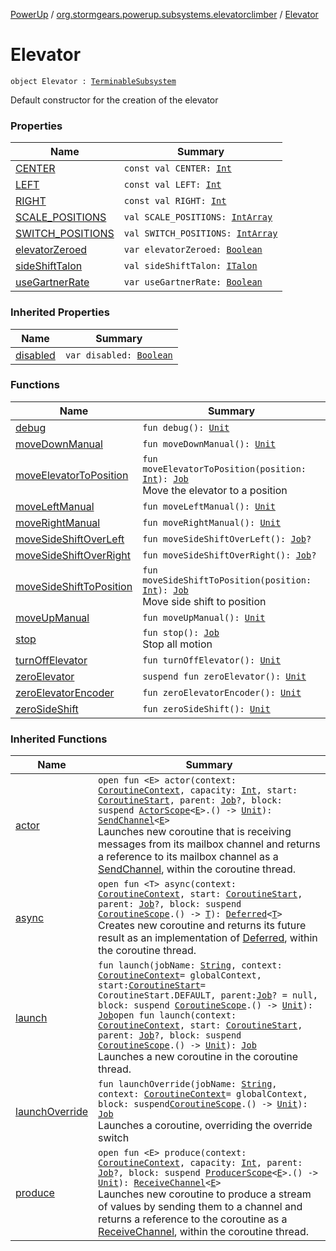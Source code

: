 [PowerUp](../../index.md) / [org.stormgears.powerup.subsystems.elevatorclimber](../index.md) / [Elevator](./index.md)

# Elevator

`object Elevator : `[`TerminableSubsystem`](../../org.stormgears.utils.concurrency/-terminable-subsystem/index.md)

Default constructor for the creation of the elevator

### Properties

| Name | Summary |
|---|---|
| [CENTER](-c-e-n-t-e-r.md) | `const val CENTER: `[`Int`](https://kotlinlang.org/api/latest/jvm/stdlib/kotlin/-int/index.html) |
| [LEFT](-l-e-f-t.md) | `const val LEFT: `[`Int`](https://kotlinlang.org/api/latest/jvm/stdlib/kotlin/-int/index.html) |
| [RIGHT](-r-i-g-h-t.md) | `const val RIGHT: `[`Int`](https://kotlinlang.org/api/latest/jvm/stdlib/kotlin/-int/index.html) |
| [SCALE_POSITIONS](-s-c-a-l-e_-p-o-s-i-t-i-o-n-s.md) | `val SCALE_POSITIONS: `[`IntArray`](https://kotlinlang.org/api/latest/jvm/stdlib/kotlin/-int-array/index.html) |
| [SWITCH_POSITIONS](-s-w-i-t-c-h_-p-o-s-i-t-i-o-n-s.md) | `val SWITCH_POSITIONS: `[`IntArray`](https://kotlinlang.org/api/latest/jvm/stdlib/kotlin/-int-array/index.html) |
| [elevatorZeroed](elevator-zeroed.md) | `var elevatorZeroed: `[`Boolean`](https://kotlinlang.org/api/latest/jvm/stdlib/kotlin/-boolean/index.html) |
| [sideShiftTalon](side-shift-talon.md) | `val sideShiftTalon: `[`ITalon`](../../org.stormgears.utils.decoupling/-i-talon/index.md) |
| [useGartnerRate](use-gartner-rate.md) | `var useGartnerRate: `[`Boolean`](https://kotlinlang.org/api/latest/jvm/stdlib/kotlin/-boolean/index.html) |

### Inherited Properties

| Name | Summary |
|---|---|
| [disabled](../../org.stormgears.utils.concurrency/-terminable-subsystem/disabled.md) | `var disabled: `[`Boolean`](https://kotlinlang.org/api/latest/jvm/stdlib/kotlin/-boolean/index.html) |

### Functions

| Name | Summary |
|---|---|
| [debug](debug.md) | `fun debug(): `[`Unit`](https://kotlinlang.org/api/latest/jvm/stdlib/kotlin/-unit/index.html) |
| [moveDownManual](move-down-manual.md) | `fun moveDownManual(): `[`Unit`](https://kotlinlang.org/api/latest/jvm/stdlib/kotlin/-unit/index.html) |
| [moveElevatorToPosition](move-elevator-to-position.md) | `fun moveElevatorToPosition(position: `[`Int`](https://kotlinlang.org/api/latest/jvm/stdlib/kotlin/-int/index.html)`): `[`Job`](https://kotlin.github.io/kotlinx.coroutines/kotlinx-coroutines-core/kotlinx.coroutines.experimental/-job/index.html)<br>Move the elevator to a position |
| [moveLeftManual](move-left-manual.md) | `fun moveLeftManual(): `[`Unit`](https://kotlinlang.org/api/latest/jvm/stdlib/kotlin/-unit/index.html) |
| [moveRightManual](move-right-manual.md) | `fun moveRightManual(): `[`Unit`](https://kotlinlang.org/api/latest/jvm/stdlib/kotlin/-unit/index.html) |
| [moveSideShiftOverLeft](move-side-shift-over-left.md) | `fun moveSideShiftOverLeft(): `[`Job`](https://kotlin.github.io/kotlinx.coroutines/kotlinx-coroutines-core/kotlinx.coroutines.experimental/-job/index.html)`?` |
| [moveSideShiftOverRight](move-side-shift-over-right.md) | `fun moveSideShiftOverRight(): `[`Job`](https://kotlin.github.io/kotlinx.coroutines/kotlinx-coroutines-core/kotlinx.coroutines.experimental/-job/index.html)`?` |
| [moveSideShiftToPosition](move-side-shift-to-position.md) | `fun moveSideShiftToPosition(position: `[`Int`](https://kotlinlang.org/api/latest/jvm/stdlib/kotlin/-int/index.html)`): `[`Job`](https://kotlin.github.io/kotlinx.coroutines/kotlinx-coroutines-core/kotlinx.coroutines.experimental/-job/index.html)<br>Move side shift to position |
| [moveUpManual](move-up-manual.md) | `fun moveUpManual(): `[`Unit`](https://kotlinlang.org/api/latest/jvm/stdlib/kotlin/-unit/index.html) |
| [stop](stop.md) | `fun stop(): `[`Job`](https://kotlin.github.io/kotlinx.coroutines/kotlinx-coroutines-core/kotlinx.coroutines.experimental/-job/index.html)<br>Stop all motion |
| [turnOffElevator](turn-off-elevator.md) | `fun turnOffElevator(): `[`Unit`](https://kotlinlang.org/api/latest/jvm/stdlib/kotlin/-unit/index.html) |
| [zeroElevator](zero-elevator.md) | `suspend fun zeroElevator(): `[`Unit`](https://kotlinlang.org/api/latest/jvm/stdlib/kotlin/-unit/index.html) |
| [zeroElevatorEncoder](zero-elevator-encoder.md) | `fun zeroElevatorEncoder(): `[`Unit`](https://kotlinlang.org/api/latest/jvm/stdlib/kotlin/-unit/index.html) |
| [zeroSideShift](zero-side-shift.md) | `fun zeroSideShift(): `[`Unit`](https://kotlinlang.org/api/latest/jvm/stdlib/kotlin/-unit/index.html) |

### Inherited Functions

| Name | Summary |
|---|---|
| [actor](../../org.stormgears.utils.concurrency/-terminable-subsystem/actor.md) | `open fun <E> actor(context: `[`CoroutineContext`](https://kotlinlang.org/api/latest/jvm/stdlib/kotlin.coroutines.experimental/-coroutine-context/index.html)`, capacity: `[`Int`](https://kotlinlang.org/api/latest/jvm/stdlib/kotlin/-int/index.html)`, start: `[`CoroutineStart`](https://kotlin.github.io/kotlinx.coroutines/kotlinx-coroutines-core/kotlinx.coroutines.experimental/-coroutine-start/index.html)`, parent: `[`Job`](https://kotlin.github.io/kotlinx.coroutines/kotlinx-coroutines-core/kotlinx.coroutines.experimental/-job/index.html)`?, block: suspend `[`ActorScope`](https://kotlin.github.io/kotlinx.coroutines/kotlinx-coroutines-core/kotlinx.coroutines.experimental.channels/-actor-scope/index.html)`<`[`E`](../../org.stormgears.utils.concurrency/-terminable-subsystem/actor.md#E)`>.() -> `[`Unit`](https://kotlinlang.org/api/latest/jvm/stdlib/kotlin/-unit/index.html)`): `[`SendChannel`](https://kotlin.github.io/kotlinx.coroutines/kotlinx-coroutines-core/kotlinx.coroutines.experimental.channels/-send-channel/index.html)`<`[`E`](../../org.stormgears.utils.concurrency/-terminable-subsystem/actor.md#E)`>`<br>Launches new coroutine that is receiving messages from its mailbox channel and returns a reference to its mailbox channel as a [SendChannel](https://kotlin.github.io/kotlinx.coroutines/kotlinx-coroutines-core/kotlinx.coroutines.experimental.channels/-send-channel/index.html), within the coroutine thread. |
| [async](../../org.stormgears.utils.concurrency/-terminable-subsystem/async.md) | `open fun <T> async(context: `[`CoroutineContext`](https://kotlinlang.org/api/latest/jvm/stdlib/kotlin.coroutines.experimental/-coroutine-context/index.html)`, start: `[`CoroutineStart`](https://kotlin.github.io/kotlinx.coroutines/kotlinx-coroutines-core/kotlinx.coroutines.experimental/-coroutine-start/index.html)`, parent: `[`Job`](https://kotlin.github.io/kotlinx.coroutines/kotlinx-coroutines-core/kotlinx.coroutines.experimental/-job/index.html)`?, block: suspend `[`CoroutineScope`](https://kotlin.github.io/kotlinx.coroutines/kotlinx-coroutines-core/kotlinx.coroutines.experimental/-coroutine-scope/index.html)`.() -> `[`T`](../../org.stormgears.utils.concurrency/-terminable-subsystem/async.md#T)`): `[`Deferred`](https://kotlin.github.io/kotlinx.coroutines/kotlinx-coroutines-core/kotlinx.coroutines.experimental/-deferred/index.html)`<`[`T`](../../org.stormgears.utils.concurrency/-terminable-subsystem/async.md#T)`>`<br>Creates new coroutine and returns its future result as an implementation of [Deferred](https://kotlin.github.io/kotlinx.coroutines/kotlinx-coroutines-core/kotlinx.coroutines.experimental/-deferred/index.html), within the coroutine thread. |
| [launch](../../org.stormgears.utils.concurrency/-terminable-subsystem/launch.md) | `fun launch(jobName: `[`String`](https://kotlinlang.org/api/latest/jvm/stdlib/kotlin/-string/index.html)`, context: `[`CoroutineContext`](https://kotlinlang.org/api/latest/jvm/stdlib/kotlin.coroutines.experimental/-coroutine-context/index.html)` = globalContext, start: `[`CoroutineStart`](https://kotlin.github.io/kotlinx.coroutines/kotlinx-coroutines-core/kotlinx.coroutines.experimental/-coroutine-start/index.html)` = CoroutineStart.DEFAULT, parent: `[`Job`](https://kotlin.github.io/kotlinx.coroutines/kotlinx-coroutines-core/kotlinx.coroutines.experimental/-job/index.html)`? = null, block: suspend `[`CoroutineScope`](https://kotlin.github.io/kotlinx.coroutines/kotlinx-coroutines-core/kotlinx.coroutines.experimental/-coroutine-scope/index.html)`.() -> `[`Unit`](https://kotlinlang.org/api/latest/jvm/stdlib/kotlin/-unit/index.html)`): `[`Job`](https://kotlin.github.io/kotlinx.coroutines/kotlinx-coroutines-core/kotlinx.coroutines.experimental/-job/index.html)`open fun launch(context: `[`CoroutineContext`](https://kotlinlang.org/api/latest/jvm/stdlib/kotlin.coroutines.experimental/-coroutine-context/index.html)`, start: `[`CoroutineStart`](https://kotlin.github.io/kotlinx.coroutines/kotlinx-coroutines-core/kotlinx.coroutines.experimental/-coroutine-start/index.html)`, parent: `[`Job`](https://kotlin.github.io/kotlinx.coroutines/kotlinx-coroutines-core/kotlinx.coroutines.experimental/-job/index.html)`?, block: suspend `[`CoroutineScope`](https://kotlin.github.io/kotlinx.coroutines/kotlinx-coroutines-core/kotlinx.coroutines.experimental/-coroutine-scope/index.html)`.() -> `[`Unit`](https://kotlinlang.org/api/latest/jvm/stdlib/kotlin/-unit/index.html)`): `[`Job`](https://kotlin.github.io/kotlinx.coroutines/kotlinx-coroutines-core/kotlinx.coroutines.experimental/-job/index.html)<br>Launches a new coroutine in the coroutine thread. |
| [launchOverride](../../org.stormgears.utils.concurrency/-terminable-subsystem/launch-override.md) | `fun launchOverride(jobName: `[`String`](https://kotlinlang.org/api/latest/jvm/stdlib/kotlin/-string/index.html)`, context: `[`CoroutineContext`](https://kotlinlang.org/api/latest/jvm/stdlib/kotlin.coroutines.experimental/-coroutine-context/index.html)` = globalContext, block: suspend `[`CoroutineScope`](https://kotlin.github.io/kotlinx.coroutines/kotlinx-coroutines-core/kotlinx.coroutines.experimental/-coroutine-scope/index.html)`.() -> `[`Unit`](https://kotlinlang.org/api/latest/jvm/stdlib/kotlin/-unit/index.html)`): `[`Job`](https://kotlin.github.io/kotlinx.coroutines/kotlinx-coroutines-core/kotlinx.coroutines.experimental/-job/index.html)<br>Launches a coroutine, overriding the override switch |
| [produce](../../org.stormgears.utils.concurrency/-terminable-subsystem/produce.md) | `open fun <E> produce(context: `[`CoroutineContext`](https://kotlinlang.org/api/latest/jvm/stdlib/kotlin.coroutines.experimental/-coroutine-context/index.html)`, capacity: `[`Int`](https://kotlinlang.org/api/latest/jvm/stdlib/kotlin/-int/index.html)`, parent: `[`Job`](https://kotlin.github.io/kotlinx.coroutines/kotlinx-coroutines-core/kotlinx.coroutines.experimental/-job/index.html)`?, block: suspend `[`ProducerScope`](https://kotlin.github.io/kotlinx.coroutines/kotlinx-coroutines-core/kotlinx.coroutines.experimental.channels/-producer-scope/index.html)`<`[`E`](../../org.stormgears.utils.concurrency/-terminable-subsystem/produce.md#E)`>.() -> `[`Unit`](https://kotlinlang.org/api/latest/jvm/stdlib/kotlin/-unit/index.html)`): `[`ReceiveChannel`](https://kotlin.github.io/kotlinx.coroutines/kotlinx-coroutines-core/kotlinx.coroutines.experimental.channels/-receive-channel/index.html)`<`[`E`](../../org.stormgears.utils.concurrency/-terminable-subsystem/produce.md#E)`>`<br>Launches new coroutine to produce a stream of values by sending them to a channel and returns a reference to the coroutine as a [ReceiveChannel](https://kotlin.github.io/kotlinx.coroutines/kotlinx-coroutines-core/kotlinx.coroutines.experimental.channels/-receive-channel/index.html), within the coroutine thread. |
